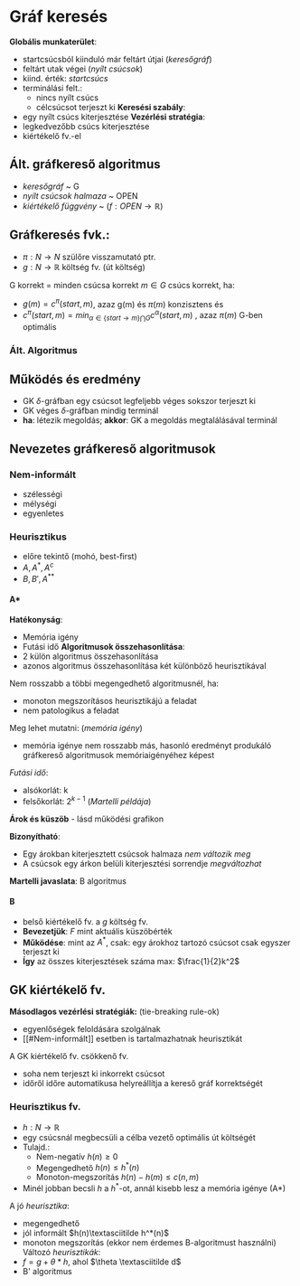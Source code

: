 # Gráf keresés
**Globális munkaterület**:
- startcsúcsból kiinduló már feltárt útjai (*keresőgráf*)
- feltárt utak végei (*nyílt csúcsok*)
- kiind. érték: *startcsúcs*
- terminálási felt.: 
	- nincs nyílt csúcs
	- célcsúcsot terjeszt ki
**Keresési szabály**: 
- egy nyílt csúcs kiterjesztése
**Vezérlési stratégia**: 
- legkedvezőbb csúcs kiterjesztése
- kiértékelő fv.-el

## Ált. gráfkereső algoritmus
- *keresőgráf* ~ G 
- *nyílt csúcsok halmaza* ~ OPEN
- *kiértékelő függvény* ~ ($f: OPEN \to \mathbb{R}$)

## Gráfkeresés fvk.: 
- $\pi:N\to N$ szülőre visszamutató ptr.
- $g: N \to \mathbb{R}$ költség fv. (út költség)

G korrekt = minden csúcsa korrekt
$m \in G$ csúcs korrekt, ha:
- $g(m) = c^\pi(start,m)$, azaz g(m) és $\pi(m)$ konzisztens és
- $c^\pi(start,m) = min_{\alpha \in\{start \to m \} \bigcap G}c^\alpha(start,m)$ , azaz $\pi(m)$ G-ben optimális

### Ált. Algoritmus 

## Működés és eredmény
- GK $\delta$-gráfban egy csúcsot legfeljebb véges sokszor terjeszt ki
- GK véges $\delta$-gráfban mindig terminál 
- **ha**: létezik megoldás; **akkor**: GK a megoldás megtalálásával terminál

## Nevezetes gráfkereső algoritmusok
### Nem-informált
- szélességi
- mélységi
- egyenletes
### Heurisztikus
- előre tekintő (mohó, best-first)
- $A,A^*,A^c$ 
- $B,B',A^{**}$ 

#### A* 
**Hatékonyság**:
- Memória igény
- Futási idő
**Algoritmusok összehasonlítása**: 
- 2 külön algoritmus összehasonlítása
- azonos algoritmus összehasonlítása két különböző heurisztikával

Nem rosszabb a többi megengedhető algoritmusnél, ha: 
- monoton megszorításos heurisztikájú a feladat
- nem patologikus a feladat 

Meg lehet mutatni: (*memória igény*)
- memória igénye nem rosszabb más, hasonló eredményt produkáló gráfkereső algoritmusok memóriaigényéhez képest

*Futási idő*:
- alsókorlát: k
- felsőkorlát: $2^{k-1}$ (*Martelli példája*)

**Árok és küszöb** - lásd működési grafikon 

**Bizonyítható**: 
- Egy árokban kiterjesztett csúcsok halmaza *nem változik meg*
- A csúcsok egy árkon belüli kiterjesztési sorrendje *megváltozhat*

**Martelli javaslata**: B algoritmus
#### B 
- belső kiértékelő fv. a $g$ költség fv.
- **Bevezetjük**: $F$ mint aktuális küszöbérték
- **Működése**: mint az $A^*$, csak: egy árokhoz tartozó csúcsot csak egyszer terjeszt ki 
- **Így** az összes kiterjesztések száma max:  $\frac{1}{2}k^2$ 

## GK kiértékelő fv.
**Másodlagos vezérlési stratégiák:** (tie-breaking rule-ok)
- egyenlőségek feloldására szolgálnak
- [[#Nem-informált]] esetben is tartalmazhatnak heurisztikát

A GK kiértékelő fv. csökkenő fv.
- soha nem terjeszt ki inkorrekt csúcsot
- időről időre automatikusa helyreállítja a kereső gráf korrektségét

### Heurisztikus fv.
- $h: N\to \mathbb{R}$
- egy csúcsnál megbecsüli a célba vezető optimális út költségét
- Tulajd.:
	- Nem-negatív $h(n) \geq 0$
	- Megengedhető $h(n) \leq h^*(n)$
	- Monoton-megszorítás $h(n) - h(m) \leq c(n,m)$ 
- Minél jobban becsli $h$ a $h^*$-ot, annál  kisebb lesz a memória igénye (A*)

A jó *heurisztika*:
- megengedhető
- jól informált $h(n)\textasciitilde h^*(n)$ 
- monoton megszorítás (ekkor nem érdemes B-algoritmust használni)
Változó *heurisztikák*: 
- $f = g + \theta * h$, ahol $\theta \textasciitilde d$
- B' algoritmus